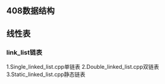 ## 408数据结构
## 线性表
### link_list链表
1.Single_linked_list.cpp单链表
2.Double_linked_list.cpp双链表
3.Static_linked_list.cpp静态链表
